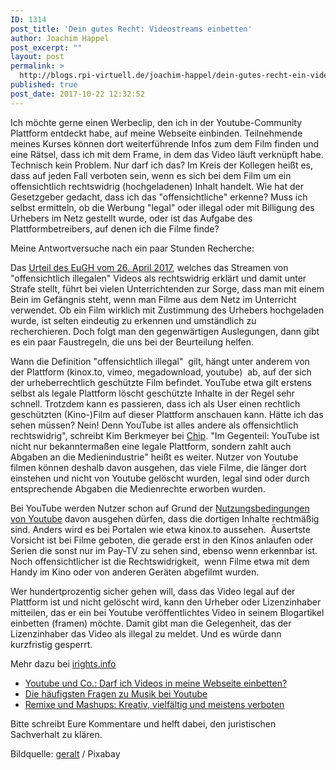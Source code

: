 ```yaml
---
ID: 1314
post_title: 'Dein gutes Recht: Videostreams einbetten'
author: Joachim Happel
post_excerpt: ""
layout: post
permalink: >
  http://blogs.rpi-virtuell.de/joachim-happel/dein-gutes-recht-ein-videostream-im-blog-einbinden/
published: true
post_date: 2017-10-22 12:32:52
---
```

Ich möchte gerne einen Werbeclip, den ich in der Youtube-Community Plattform entdeckt habe, auf meine Webseite einbinden. Teilnehmende meines Kurses können dort weiterführende Infos zum dem Film finden und eine Rätsel, dass ich mit dem Frame, in dem das Video läuft verknüpft habe. Technisch kein Problem. Nur darf ich das? Im Kreis der Kollegen heißt es, dass auf jeden Fall verboten sein, wenn es sich bei dem Film um ein offensichtlich rechtswidrig (hochgeladenen) Inhalt handelt. Wie hat der Gesetzgeber gedacht, dass ich das "offensichtliche" erkenne? Muss ich selbst ermitteln, ob die Werbung "legal" oder illegal oder mit Billigung des Urhebers im Netz gestellt wurde, oder ist das Aufgabe des Plattformbetreibers, auf denen ich die Filme finde?<!--more-->

Meine Antwortversuche nach ein paar Stunden Recherche:

Das <a href="https://www.tagesschau.de/ausland/eugh-streamen-101.html">Urteil des EuGH vom 26. April 2017</a>, welches das Streamen von "offensichtlich illegalen" Videos als rechtswidrig erklärt und damit unter Strafe stellt, führt bei vielen Unterrichtenden zur Sorge, dass man mit einem Bein im Gefängnis steht, wenn man Filme aus dem Netz im Unterricht verwendet. Ob ein Film wirklich mit Zustimmung des Urhebers hochgeladen wurde, ist selten eindeutig zu erkennen und umständlich zu recherchieren. Doch folgt man den gegenwärtigen Auslegungen, dann gibt es ein paar Faustregeln, die uns bei der Beurteilung helfen.

Wann die Definition "offensichtlich illegal"  gilt, hängt unter anderem von der Plattform (kinox.to, vimeo, megadownload, youtube)  ab, auf der sich der urheberrechtlich geschützte Film befindet. YouTube etwa gilt erstens selbst als legale Plattform löscht geschützte Inhalte in der Regel sehr schnell. Trotzdem kann es passieren, dass ich als User einen rechtlich geschützten (Kino-)Film auf dieser Plattform anschauen kann. Hätte ich das sehen müssen? Nein! Denn YouTube ist alles andere als offensichtlich rechtswidrig", schreibt Kim Berkmeyer bei <a href="http://www.chip.de">Chip</a>. "Im Gegenteil: YouTube ist nicht nur bekanntermaßen eine legale Plattform, sondern zahlt auch Abgaben an die Medienindustrie" heißt es weiter. Nutzer von Youtube filmen können deshalb davon ausgehen, das viele Filme, die länger dort einstehen und nicht von Youtube gelöscht wurden, legal sind oder durch entsprechende Abgaben die Medienrechte erworben wurden.

Bei YouTube werden Nutzer schon auf Grund der <a href="https://www.youtube.com/static?gl=DE&amp;template=terms&amp;hl=de">Nutzungsbedingungen von Youtube</a> davon ausgehen dürfen, dass die dortigen Inhalte rechtmäßig sind. Anders wird es bei Portalen wie etwa kinox.to aussehen.  Äusertste Vorsicht ist bei Filme geboten, die gerade erst in den Kinos anlaufen oder Serien die sonst nur im Pay-TV zu sehen sind, ebenso wenn erkennbar ist. Noch offensichtlicher ist die Rechtswidrigkeit,  wenn Filme etwa mit dem Handy im Kino oder von anderen Geräten abgefilmt wurden.

Wer hundertprozentig sicher gehen will, dass das Video legal auf der Plattform ist und nicht gelöscht wird, kann den Urheber oder Lizenzinhaber mitteilen, das er ein bei Youtube veröffentlichtes Video in seinem Blogartikel einbetten (framen) möchte. Damit gibt man die Gelegenheit, das der Lizenzinhaber das Video als illegal zu meldet. Und es würde dann kurzfristig gesperrt.

Mehr dazu bei <a href="https://irights.info/">irights.info</a>
<ul>
 	<li><a href="https://irights.info/artikel/darf-ich-videos-von-youtube-in-meine-webseite-einbetten/11813/11813">Youtube und Co.: Darf ich Videos in meine Webseite einbetten?</a></li>
 	<li><a href="https://irights.info/artikel/die-hufigsten-fragen-zu-musik-bei-youtube/7244">Die häufigsten Fragen zu Musik bei Youtube</a></li>
 	<li><a href="https://irights.info/artikel/kreativ-vielfltig-und-meistens-verboten/6522">Remixe und Mashups: Kreativ, vielfältig und meistens verboten</a></li>
</ul>
Bitte schreibt Eure Kommentare und helft dabei, den juristischen Sachverhalt zu klären.

Bildquelle: <a href="https://pixabay.com/users/geralt/">geralt</a> / Pixabay